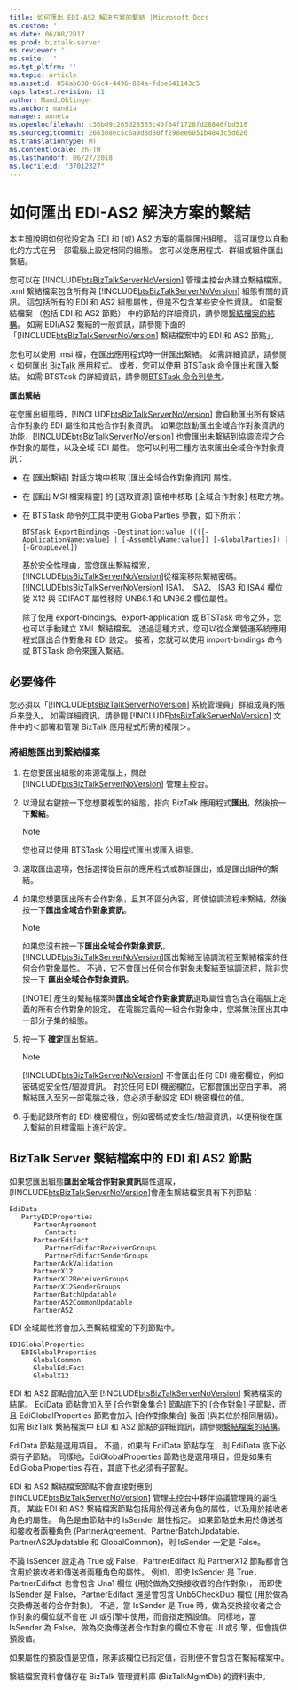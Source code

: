 ```yaml
---
title: 如何匯出 EDI-AS2 解決方案的繫結 |Microsoft Docs
ms.custom: ''
ms.date: 06/08/2017
ms.prod: biztalk-server
ms.reviewer: ''
ms.suite: ''
ms.tgt_pltfrm: ''
ms.topic: article
ms.assetid: 856ab630-66c4-4496-884a-fdbe641143c5
caps.latest.revision: 11
author: MandiOhlinger
ms.author: mandia
manager: anneta
ms.openlocfilehash: c36bd9c265d28555c40f84f1728fd28846fbd516
ms.sourcegitcommit: 266308ec5c6a9d8d80ff298ee6051b4843c5d626
ms.translationtype: MT
ms.contentlocale: zh-TW
ms.lasthandoff: 06/27/2018
ms.locfileid: "37012327"
---
```

# <a name="how-to-export-bindings-for-an-edi-as2-solution"></a>如何匯出 EDI-AS2 解決方案的繫結
本主題說明如何從設定為 EDI 和 (或) AS2 方案的電腦匯出組態。 這可讓您以自動化的方式在另一部電腦上設定相同的組態。 您可以從應用程式、群組或組件匯出繫結。  
  
 您可以在 [!INCLUDE[btsBizTalkServerNoVersion](../includes/btsbiztalkservernoversion-md.md)] 管理主控台內建立繫結檔案。 .xml 繫結檔案包含所有與 [!INCLUDE[btsBizTalkServerNoVersion](../includes/btsbiztalkservernoversion-md.md)] 組態有關的資訊。 這包括所有的 EDI 和 AS2 組態屬性，但是不包含某些安全性資訊。 如需繫結檔案 （包括 EDI 和 AS2 節點） 中的節點的詳細資訊，請參閱[繫結檔案的結構](../core/structure-of-a-binding-file.md)。 如需 EDI/AS2 繫結的一般資訊，請參閱下面的「[!INCLUDE[btsBizTalkServerNoVersion](../includes/btsbiztalkservernoversion-md.md)] 繫結檔案中的 EDI 和 AS2 節點」。  
  
 您也可以使用 .msi 檔，在匯出應用程式時一併匯出繫結。 如需詳細資訊，請參閱 <<c0> [ 如何匯出 BizTalk 應用程式](../core/how-to-export-a-biztalk-application.md)。 或者，您可以使用 BTSTask 命令匯出和匯入繫結。 如需 BTSTask 的詳細資訊，請參閱[BTSTask 命令列參考](../core/btstask-command-line-reference.md)。  
  
 **匯出繫結**  
  
 在您匯出組態時，[!INCLUDE[btsBizTalkServerNoVersion](../includes/btsbiztalkservernoversion-md.md)] 會自動匯出所有繫結合作對象的 EDI 屬性和其他合作對象資訊。 如果您啟動匯出全域合作對象資訊的功能，[!INCLUDE[btsBizTalkServerNoVersion](../includes/btsbiztalkservernoversion-md.md)] 也會匯出未繫結到協調流程之合作對象的屬性，以及全域 EDI 屬性。 您可以利用三種方法來匯出全域合作對象資訊：  
  
- 在 [匯出繫結] 對話方塊中核取 [匯出全域合作對象資訊] 屬性。  
  
- 在 [匯出 MSI 檔案精靈] 的 [選取資源] 窗格中核取 [全域合作對象] 核取方塊。  
  
- 在 BTSTask 命令列工具中使用 GlobalParties 參數，如下所示：  
  
  ```  
  BTSTask ExportBindings -Destination:value ((([-ApplicationName:value] | [-AssemblyName:value]) [-GlobalParties]) | [-GroupLevel])  
  ```  
  
  基於安全性理由，當您匯出繫結檔案，[!INCLUDE[btsBizTalkServerNoVersion](../includes/btsbiztalkservernoversion-md.md)]從檔案移除繫結密碼。 [!INCLUDE[btsBizTalkServerNoVersion](../includes/btsbiztalkservernoversion-md.md)] ISA1、 ISA2、 ISA3 和 ISA4 欄位從 X12 與 EDIFACT 屬性移除 UNB6.1 和 UNB6.2 欄位屬性。  
  
  除了使用 export-bindings、export-application 或 BTSTask 命令之外，您也可以手動建立 XML 繫結檔案。 透過這種方式，您可以從企業營運系統應用程式匯出合作對象和 EDI 設定。 接著，您就可以使用 import-bindings 命令或 BTSTask 命令來匯入繫結。  
  
## <a name="prerequisites"></a>必要條件  
 您必須以「[!INCLUDE[btsBizTalkServerNoVersion](../includes/btsbiztalkservernoversion-md.md)] 系統管理員」群組成員的帳戶來登入。 如需詳細資訊，請參閱 [!INCLUDE[btsBizTalkServerNoVersion](../includes/btsbiztalkservernoversion-md.md)] 文件中的＜部署和管理 BizTalk 應用程式所需的權限＞。  
  
### <a name="exporting-the-configuration-into-a-binding-file"></a>將組態匯出到繫結檔案  
  
1. 在您要匯出組態的來源電腦上，開啟 [!INCLUDE[btsBizTalkServerNoVersion](../includes/btsbiztalkservernoversion-md.md)] 管理主控台。  
  
2. 以滑鼠右鍵按一下您想要複製的組態，指向 BizTalk 應用程式**匯出**，然後按一下**繫結**。  
  
   > [!NOTE]
   >  您也可以使用 BTSTask 公用程式匯出或匯入組態。  
  
3. 選取匯出選項，包括選擇從目前的應用程式或群組匯出，或是匯出組件的繫結。  
  
4. 如果您想要匯出所有合作對象，且其不區分內容，即使協調流程未繫結，然後按一下**匯出全域合作對象資訊**。  
  
   > [!NOTE]
   >  如果您沒有按一下**匯出全域合作對象資訊**，[!INCLUDE[btsBizTalkServerNoVersion](../includes/btsbiztalkservernoversion-md.md)]匯出繫結至協調流程至繫結檔案的任何合作對象屬性。 不過，它不會匯出任何合作對象未繫結至協調流程，除非您按一下 **匯出全域合作對象資訊**。  
   > 
   > [!NOTE]
   >  產生的繫結檔案時**匯出全域合作對象資訊**選取屬性會包含在電腦上定義的所有合作對象的設定。 在電腦定義的一組合作對象中，您將無法匯出其中一部分子集的組態。  
  
5. 按一下 **確定**匯出繫結。  
  
   > [!NOTE]
   >  [!INCLUDE[btsBizTalkServerNoVersion](../includes/btsbiztalkservernoversion-md.md)] 不會匯出任何 EDI 機密欄位，例如密碼或安全性/驗證資訊。 對於任何 EDI 機密欄位，它都會匯出空白字串。 將繫結匯入至另一部電腦之後，您必須手動設定 EDI 機密欄位的值。  
  
6. 手動記錄所有的 EDI 機密欄位，例如密碼或安全性/驗證資訊，以便稍後在匯入繫結的目標電腦上進行設定。  
  
## <a name="edi-and-as2-nodes-in-the-biztalk-server-binding-file"></a>BizTalk Server 繫結檔案中的 EDI 和 AS2 節點  
 如果您匯出組態**匯出全域合作對象資訊**屬性選取，[!INCLUDE[btsBizTalkServerNoVersion](../includes/btsbiztalkservernoversion-md.md)]會產生繫結檔案具有下列節點：  
  
```  
EdiData  
   PartyEDIProperties  
      PartnerAgreement  
         Contacts  
      PartnerEdifact  
         PartnerEdifactReceiverGroups  
         PartnerEdifactSenderGroups  
      PartnerAckValidation  
      PartnerX12  
      PartnerX12ReceiverGroups  
      PartnerX12SenderGroups  
      PartnerBatchUpdatable  
      PartnerAS2CommonUpdatable  
      PartnerAS2  
```  
  
 EDI 全域屬性將會加入至繫結檔案的下列節點中。  
  
```  
EDIGlobalProperties  
   EDIGlobalProperties  
      GlobalCommon  
      GlobalEdiFact  
      GlobalX12  
```  
  
 EDI 和 AS2 節點會加入至 [!INCLUDE[btsBizTalkServerNoVersion](../includes/btsbiztalkservernoversion-md.md)] 繫結檔案的結尾。 EdiData 節點會加入至 [合作對象集合] 節點底下的 [合作對象] 子節點，而且 EdiGlobalProperties 節點會加入 [合作對象集合] 後面 (與其位於相同層級)。 如需 BizTalk 繫結檔案中 EDI 和 AS2 節點的詳細資訊，請參閱[繫結檔案的結構](../core/structure-of-a-binding-file.md)。  
  
 EdiData 節點是選用項目。 不過，如果有 EdiData 節點存在，則 EdiData 底下必須有子節點。 同樣地，EdiGlobalProperties 節點也是選用項目，但是如果有 EdiGlobalProperties 存在，其底下也必須有子節點。  
  
 EDI 和 AS2 繫結檔案節點不會直接對應到 [!INCLUDE[btsBizTalkServerNoVersion](../includes/btsbiztalkservernoversion-md.md)] 管理主控台中夥伴協議管理員的屬性頁。 某些 EDI 和 AS2 繫結檔案節點包括用於傳送者角色的屬性，以及用於接收者角色的屬性。 角色是由節點中的 IsSender 屬性指定。 如果節點並未用於傳送者和接收者兩種角色 (PartnerAgreement、PartnerBatchUpdatable、PartnerAS2Updatable 和 GlobalCommon)，則 IsSender 一定是 False。  
  
 不論 IsSender 設定為 True 或 False，PartnerEdifact 和 PartnerX12 節點都會包含用於接收者和傳送者兩種角色的屬性。 例如，即使 IsSender 是 True，PartnerEdifact 也會包含 Una1 欄位 (用於做為交換接收者的合作對象)， 而即使 IsSender 是 False，PartnerEdifact 還是會包含 Unb5CheckDup 欄位 (用於做為交換傳送者的合作對象)。 不過，當 IsSender 是 True 時，做為交換接收者之合作對象的欄位就不會在 UI 或引擎中使用，而會指定預設值。 同樣地，當 IsSender 為 False，做為交換傳送者合作對象的欄位不會在 UI 或引擎，但會提供預設值。  
  
 如果屬性的預設值是空值，除非該欄位已指定值，否則便不會包含在繫結檔案中。  
  
 繫結檔案資料會儲存在 BizTalk 管理資料庫 (BizTalkMgmtDb) 的資料表中。